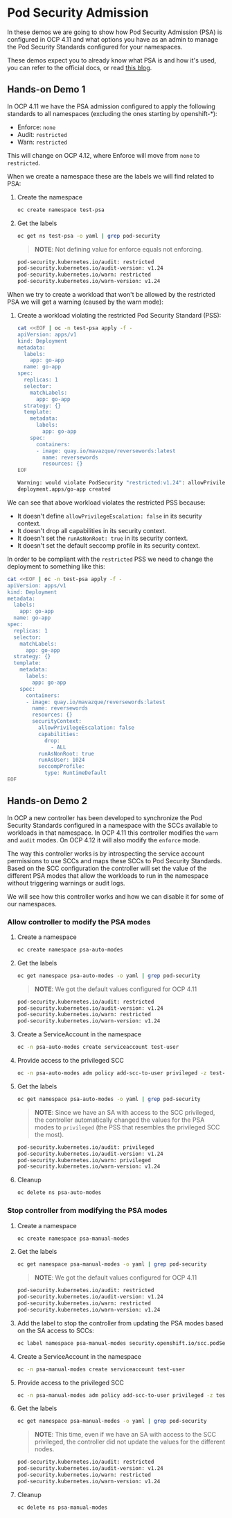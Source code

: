 # **Pod Security Admission**

In these demos we are going to show how Pod Security Admission (PSA) is configured in OCP 4.11 and what options you have as an admin to manage the Pod Security Standards configured for your namespaces.

These demos expect you to already know what PSA is and how it's used, you can refer to the official docs, or read [this blog](https://linuxera.org/working-with-pod-security-standards/).

## **Hands-on Demo 1**

In OCP 4.11 we have the PSA admission configured to apply the following standards to all namespaces (excluding the ones starting by openshift-*):

* Enforce: `none`
* Audit: `restricted`
* Warn: `restricted`

This will change on OCP 4.12, where Enforce will move from `none` to `restricted`.

When we create a namespace these are the labels we will find related to PSA:

1. Create the namespace

    ~~~sh
    oc create namespace test-psa
    ~~~

2. Get the labels

    ~~~sh
    oc get ns test-psa -o yaml | grep pod-security
    ~~~

    > **NOTE**: Not defining value for enforce equals not enforcing.

    ~~~sh
    pod-security.kubernetes.io/audit: restricted
    pod-security.kubernetes.io/audit-version: v1.24
    pod-security.kubernetes.io/warn: restricted
    pod-security.kubernetes.io/warn-version: v1.24
    ~~~

When we try to create a workload that won't be allowed by the restricted PSA we will get a warning (caused by the warn mode):

1. Create a workload violating the restricted Pod Security Standard (PSS):

    ~~~sh
    cat <<EOF | oc -n test-psa apply -f -
    apiVersion: apps/v1
    kind: Deployment
    metadata:
      labels:
        app: go-app
      name: go-app
    spec:
      replicas: 1
      selector:
        matchLabels:
          app: go-app
      strategy: {}
      template:
        metadata:
          labels:
            app: go-app
        spec:
          containers:
          - image: quay.io/mavazque/reversewords:latest
            name: reversewords
            resources: {}
    EOF
    ~~~

    ~~~sh
    Warning: would violate PodSecurity "restricted:v1.24": allowPrivilegeEscalation != false (container "reversewords" must set securityContext.allowPrivilegeEscalation=false), unrestricted capabilities (container "reversewords" must set securityContext.capabilities.drop=["ALL"]), runAsNonRoot != true (pod or container "reversewords" must set securityContext.runAsNonRoot=true), seccompProfile (pod or container "reversewords" must set securityContext.seccompProfile.type to "RuntimeDefault" or "Localhost")
    deployment.apps/go-app created
    ~~~

We can see that above workload violates the restricted PSS because:

* It doesn't define `allowPrivilegeEscalation: false` in its security context.
* It doesn't drop all capabilities in its security context.
* It doesn't set the `runAsNonRoot: true` in its security context.
* It doesn't set the default seccomp profile in its security context.

In order to be compliant with the `restricted` PSS we need to change the deployment to something like this:

~~~sh
cat <<EOF | oc -n test-psa apply -f -
apiVersion: apps/v1
kind: Deployment
metadata:
  labels:
    app: go-app
  name: go-app
spec:
  replicas: 1
  selector:
    matchLabels:
      app: go-app
  strategy: {}
  template:
    metadata:
      labels:
        app: go-app
    spec:
      containers:
      - image: quay.io/mavazque/reversewords:latest
        name: reversewords
        resources: {}
        securityContext:
          allowPrivilegeEscalation: false
          capabilities:
            drop:
              - ALL
          runAsNonRoot: true
          runAsUser: 1024
          seccompProfile:
            type: RuntimeDefault
EOF
~~~

## **Hands-on Demo 2**

In OCP a new controller has been developed to synchronize the Pod Security Standards configured in a namespace with the SCCs available to workloads in that namespace. In OCP 4.11 this controller modifies the `warn` and `audit` modes. On OCP 4.12 it will also modify the `enforce` mode.

The way this controller works is by introspecting the service account permissions to use SCCs and maps these SCCs to Pod Security Standards. Based on the SCC configuration the controller will set the value of the different PSA modes that allow the workloads to run in the namespace without triggering warnings or audit logs.

We will see how this controller works and how we can disable it for some of our namespaces.

### **Allow controller to modify the PSA modes**

1. Create a namespace

    ~~~sh
    oc create namespace psa-auto-modes
    ~~~

2. Get the labels

    ~~~sh
    oc get namespace psa-auto-modes -o yaml | grep pod-security
    ~~~

    > **NOTE**: We got the default values configured for OCP 4.11

    ~~~sh
    pod-security.kubernetes.io/audit: restricted
    pod-security.kubernetes.io/audit-version: v1.24
    pod-security.kubernetes.io/warn: restricted
    pod-security.kubernetes.io/warn-version: v1.24
    ~~~

3. Create a ServiceAccount in the namespace

    ~~~sh
    oc -n psa-auto-modes create serviceaccount test-user
    ~~~

4. Provide access to the privileged SCC

    ~~~sh
    oc -n psa-auto-modes adm policy add-scc-to-user privileged -z test-user
    ~~~

5. Get the labels

    ~~~sh
    oc get namespace psa-auto-modes -o yaml | grep pod-security
    ~~~

    > **NOTE**: Since we have an SA with access to the SCC privileged, the controller automatically changed the values for the PSA modes to `privileged` (the PSS that resembles the privileged SCC the most).

    ~~~sh
    pod-security.kubernetes.io/audit: privileged
    pod-security.kubernetes.io/audit-version: v1.24
    pod-security.kubernetes.io/warn: privileged
    pod-security.kubernetes.io/warn-version: v1.24
    ~~~

6. Cleanup

    ~~~sh
    oc delete ns psa-auto-modes
    ~~~

### **Stop controller from modifying the PSA modes**

1. Create a namespace

    ~~~sh
    oc create namespace psa-manual-modes
    ~~~

2. Get the labels

    ~~~sh
    oc get namespace psa-manual-modes -o yaml | grep pod-security
    ~~~

    > **NOTE**: We got the default values configured for OCP 4.11

    ~~~sh
    pod-security.kubernetes.io/audit: restricted
    pod-security.kubernetes.io/audit-version: v1.24
    pod-security.kubernetes.io/warn: restricted
    pod-security.kubernetes.io/warn-version: v1.24
    ~~~

3. Add the label to stop the controller from updating the PSA modes based on the SA access to SCCs:

    ~~~sh
    oc label namespace psa-manual-modes security.openshift.io/scc.podSecurityLabelSync=false
    ~~~

4. Create a ServiceAccount in the namespace

    ~~~sh
    oc -n psa-manual-modes create serviceaccount test-user
    ~~~

5. Provide access to the privileged SCC

    ~~~sh
    oc -n psa-manual-modes adm policy add-scc-to-user privileged -z test-user
    ~~~

6. Get the labels

    ~~~sh
    oc get namespace psa-manual-modes -o yaml | grep pod-security
    ~~~

    > **NOTE**: This time, even if we have an SA with access to the SCC privileged, the controller did not update the values for the different nodes.

    ~~~sh
    pod-security.kubernetes.io/audit: restricted
    pod-security.kubernetes.io/audit-version: v1.24
    pod-security.kubernetes.io/warn: restricted
    pod-security.kubernetes.io/warn-version: v1.24
    ~~~

7. Cleanup

    ~~~sh
    oc delete ns psa-manual-modes
    ~~~
